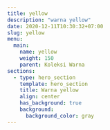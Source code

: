 ```yaml
---
title: yellow
description: "warna yellow"
date: 2020-12-11T10:30:32+07:00
slug: yellow
menu:
  main:
    name: yellow
    weight: 150
    parent: Koleksi Warna
sections:
  - type: hero_section
    template: hero_section
    title: Warna yellow
    align: center
    has_background: true
    background:
      background_color: gray
---
```


